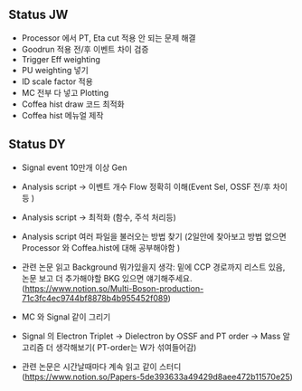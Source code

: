 ## Status JW 
 - Processor 에서 PT, Eta cut 적용 안 되는 문제 해결  
 - Goodrun 적용 전/후 이벤트 차이 검증  
 - Trigger Eff weighting 
 - PU weighting 넣기  
 - ID scale factor 적용  
 - MC 전부 다 넣고 Plotting  
 - Coffea hist draw 코드 최적화  
 - Coffea hist 메뉴얼 제작


## Status DY  
 - Signal event 10만개 이상 Gen  
 - Analysis script -> 이벤트 개수 Flow 정확히 이해(Event Sel, OSSF 전/후 차이 등 )  
 - Analysis script -> 최적화 (함수, 주석 처리등)  
 - Analysis script 여러 파일을 불러오는 방법 찾기 (2일안에 찾아보고 방법 없으면 Processor 와 Coffea.hist에 대해 공부해야함 )  
 - 관련 논문 읽고 Background 뭐가있을지 생각: 밑에 CCP 경로까지 리스트 있음, 논문 보고 더 추가해야할 BKG 있으면 얘기해주세요.  
 (https://www.notion.so/Multi-Boson-production-71c3fc4ec9744bf8878b4b955452f089)
 
 - MC 와 Signal 같이 그리기   
 - Signal 의 Electron Triplet -> Dielectron by OSSF and PT order -> Mass 알고리즘 더 생각해보기( PT-order는 W가 섞여들어감)  
 - 관련 논문은 시간날때마다 계속 읽고 같이 스터디(https://www.notion.so/Papers-5de393633a49429d8aee472b11570e25)
